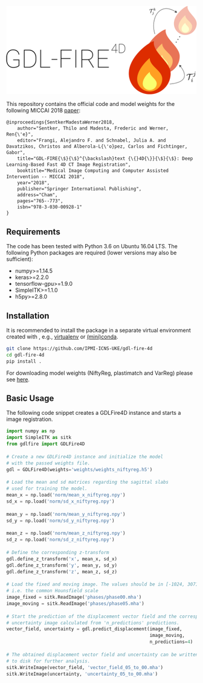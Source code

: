 ![gdl_fire_4d_logo](imgs/logo.png "GDL-FIRE4D")

This repository contains the official code and model weights for the following MICCAI 2018 [paper](https://rdcu.be/baQa3):

```
@inproceedings{SentkerMadestaWerner2018,
    author="Sentker, Thilo and Madesta, Frederic and Werner, Ren{\'e}",
    editor="Frangi, Alejandro F. and Schnabel, Julia A. and Davatzikos, Christos and Alberola-L{\'o}pez, Carlos and Fichtinger, Gabor",
    title="GDL-FIRE{\$}{\$}^{\backslash}text {\{}4D{\}}{\$}{\$}: Deep Learning-Based Fast 4D CT Image Registration",
    booktitle="Medical Image Computing and Computer Assisted Intervention -- MICCAI 2018",
    year="2018",
    publisher="Springer International Publishing",
    address="Cham",
    pages="765--773",
    isbn="978-3-030-00928-1"
}
```

## Requirements
The code has been tested with Python 3.6 on Ubuntu 16.04 LTS. The following Python packages are required (lower versions may also be sufficient):
- numpy>=1.14.5
- keras>=2.2.0
- tensorflow-gpu>=1.9.0
- SimpleITK>=1.1.0
- h5py>=2.8.0

## Installation
It is recommended to install the package in a separate virtual environment created with , e.g., [virtualenv](https://virtualenv.pypa.io/en/stable/) or [(mini)conda](https://conda.io/docs/user-guide/install/index.html).
```sh
git clone https://github.com/IPMI-ICNS-UKE/gdl-fire-4d
cd gdl-fire-4d
pip install .
```

For downloading model weights (NiftyReg, plastimatch and VarReg) please see [here](https://github.com/IPMI-ICNS-UKE/gdl-fire-4d/releases/latest).


## Basic Usage
The following code snippet creates a GDLFire4D instance and starts a image registration.
```python
import numpy as np
import SimpleITK as sitk
from gdlfire import GDLFire4D

# Create a new GDLFire4D instance and initialize the model
# with the passed weights file.
gdl = GDLFire4D(weights='weights/weights_niftyreg.h5')

# Load the mean and sd matrices regarding the sagittal slabs
# used for training the model.
mean_x = np.load('norm/mean_x_niftyreg.npy')
sd_x = np.load('norm/sd_x_niftyreg.npy')

mean_y = np.load('norm/mean_y_niftyreg.npy')
sd_y = np.load('norm/sd_y_niftyreg.npy')

mean_z = np.load('norm/mean_z_niftyreg.npy')
sd_z = np.load('norm/sd_z_niftyreg.npy')

# Define the corresponding z-transform
gdl.define_z_transform('x', mean_x, sd_x)
gdl.define_z_transform('y', mean_y, sd_y)
gdl.define_z_transform('z', mean_z, sd_z)

# Load the fixed and moving image. The values should be in [-1024, 3071],
# i.e. the common Hounsfield scale
image_fixed = sitk.ReadImage('phases/phase00.mha')
image_moving = sitk.ReadImage('phases/phase05.mha')

# Start the prediction of the displacement vector field and the corresponding
# uncertainty image calculated from 'n_predictions' predictions.
vector_field, uncertainty = gdl.predict_displacement(image_fixed,
                                                     image_moving,
                                                     n_predictions=4)

# The obtained displacement vector field and uncertainty can be written
# to disk for further analysis.
sitk.WriteImage(vector_field, 'vector_field_05_to_00.mha')
sitk.WriteImage(uncertainty, 'uncertainty_05_to_00.mha')
```
